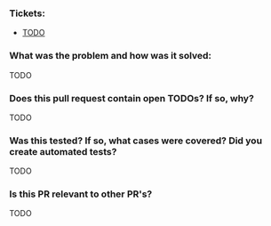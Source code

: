 ### Tickets:

- [TODO](https://getdrivenapp.atlassian.net/browse/DV2-6)

### What was the problem and how was it solved:

TODO

### Does this pull request contain open TODOs? If so, why?

TODO

### Was this tested? If so, what cases were covered? Did you create automated tests?

TODO

### Is this PR relevant to other PR's?

TODO
